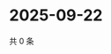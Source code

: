 # 2025-09-22

共 0 条

<!-- BEGIN ZHIHUVIDEO -->
<!-- 最后更新时间 Mon Sep 22 2025 05:09:07 GMT+0800 (China Standard Time) -->

<!-- END ZHIHUVIDEO -->
